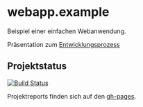 webapp.example
==============

Beispiel einer einfachen Webanwendung.

Präsentation zum [Entwicklungsprozess ](src/main/docs/BDDVorgehen.mediawiki)


Projektstatus 
-----------------------
[![Build Status](https://travis-ci.org/Huluvu424242/webapp.example.png?branch=master)](https://travis-ci.org/Huluvu424242/webapp.example)

Projektreports finden sich auf den  [gh-pages](http://huluvu424242.github.io/webapp.example/index.html).
